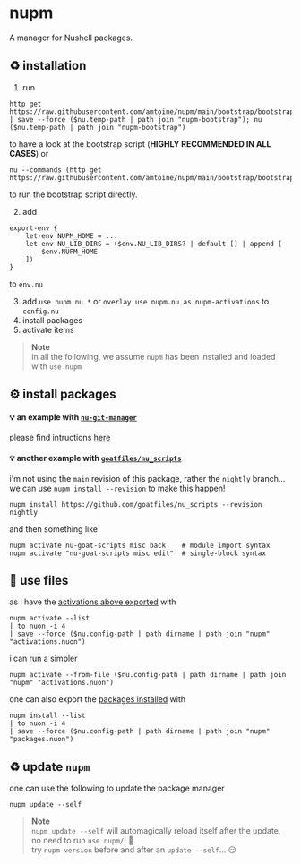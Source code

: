 # nupm
A manager for Nushell packages.

## :recycle: installation
1. run
```nu
http get https://raw.githubusercontent.com/amtoine/nupm/main/bootstrap/bootstrap.nu | save --force ($nu.temp-path | path join "nupm-bootstrap"); nu ($nu.temp-path | path join "nupm-bootstrap")
```
to have a look at the bootstrap script (**HIGHLY RECOMMENDED IN ALL CASES**) or
```nu
nu --commands (http get https://raw.githubusercontent.com/amtoine/nupm/main/bootstrap/bootstrap.nu)
```
to run the bootstrap script directly.

2. add
```nu
export-env {
    let-env NUPM_HOME = ...
    let-env NU_LIB_DIRS = ($env.NU_LIB_DIRS? | default [] | append [
        $env.NUPM_HOME
    ])
}
```
to `env.nu`

3. add `use nupm.nu *` or `overlay use nupm.nu as nupm-activations` to `config.nu`
4. install packages
5. activate items

> **Note**  
> in all the following, we assume `nupm` has been installed and loaded with `use nupm`

## :gear: install packages
#### :bulb: an example with [`nu-git-manager`]
please find intructions [here](https://github.com/amtoine/nu-git-manager/blob/main/docs/installation/nupm.md)

#### :bulb: another example with [`goatfiles/nu_scripts`]
i'm not using the `main` revision of this package, rather the `nightly` branch...
we can use `nupm install --revision` to make this happen!
```nu
nupm install https://github.com/goatfiles/nu_scripts --revision nightly
```
and then something like
```nu
nupm activate nu-goat-scripts misc back    # module import syntax
nupm activate "nu-goat-scripts misc edit"  # single-block syntax
```

## :open_file_folder: use files
as i have the [activations above exported][goatfiles activations] with
```nu
nupm activate --list
| to nuon -i 4
| save --force ($nu.config-path | path dirname | path join "nupm" "activations.nuon")
```
i can run a simpler
```nu
nupm activate --from-file ($nu.config-path | path dirname | path join "nupm" "activations.nuon")
```

one can also export the [packages installed][goatfiles packages] with
```nu
nupm install --list
| to nuon -i 4
| save --force ($nu.config-path | path dirname | path join "nupm" "packages.nuon")
```

## :recycle: update `nupm`
one can use the following to update the package manager
```nu
nupm update --self
```

> **Note**  
> `nupm update --self` will automagically reload itself after the update,
> no need to run `use nupm/`! :partying_face:  
> try `nupm version` before and after an `update --self`... :smirk:

[`nu-git-manager`]: https://github.com/amtoine/nu-git-manager
[`goatfiles/nu_scripts`]: https://github.com/goatfiles/nu_scripts
[`default_config.nu`]: https://github.com/nushell/nushell/blob/main/crates/nu-utils/src/sample_config/default_config.nu
[goatfiles activations]: https://github.com/goatfiles/dotfiles/blob/nightly/.config/nushell/nupm/activations.nuon
[goatfiles packages]: https://github.com/goatfiles/dotfiles/blob/nightly/.config/nushell/nupm/packages.nuon
